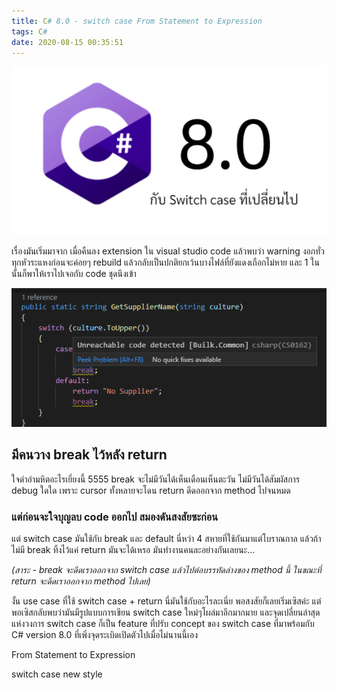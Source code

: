 ```yaml
---
title: C# 8.0 - switch case From Statement to Expression
tags: C#
date: 2020-08-15 00:35:51
---
```



![c# and switch case expression](c-sharp-8/csharp-8.png)

เรื่องมันเริ่มมาจาก เมื่อคืนลง extension ใน visual studio code แล้วพบว่า warning งอกทั่วทุกหัวระแหงก่อนจะค่อยๆ rebuild แล้วกลับเป็นปกติยกเว้นบางไฟล์ที่ยังแดงเถือกไม่หาย และ 1 ในนั้นก็พาให้เราไปเจอกับ code ชุดนึงเข้า

![unreachable code](c-sharp-8/unreachable-break.png)

## มีคนวาง break ไว้หลัง return

ใจดำอำมหิตอะไรเยี่ยงนี้ 5555 break จะไม่มีวันได้เห็นเดือนเห็นตะวัน ไม่มีวันได้สัมผัสการ debug ใดใด เพราะ cursor ทั้งหลายจะโดน return ดีดออกจาก method ไปจนหมด

### แต่ก่อนจะใจบุญลบ code ออกไป สมองดันสงสัยซะก่อน

แต่ switch case มันใช้กับ break และ default นี่หว่า 4 สหายที่ใช้กันมาแต่โบราณกาล แล้วถ้าไม่มี break ทิ้งไว้แค่ return มันจะได้เหรอ มันทำงานคนละอย่างกันเลยนะ...

*(สาระ - break จะดีดเราออกจาก switch case แล้วไปต่อบรรทัดล่างของ method นี้ ในขณะที่ return จะดีดเราออกจาก method ไปเลย)*

งั้น use case ที่ใช้ switch case + return นี่มันใช้กับอะไรละเนี่ย พอสงสัยก็เลยเริ่มเซิสค่ะ แต่พอเซิสกลับพบว่ามันมีรูปแบบการเขียน switch case ใหม่ๆโผล่มาอีกมากมาย และจุดเปลี่ยนล่าสุดแห่งวงการ switch case ก็เป็น feature ที่ปรับ concept ของ switch case ที่มาพร้อมกับ C# version 8.0 ที่เพิ่งจุดระเบิดเปิดตัวไปเมื่อไม่นานนี้เอง

From Statement to Expression

switch case new style